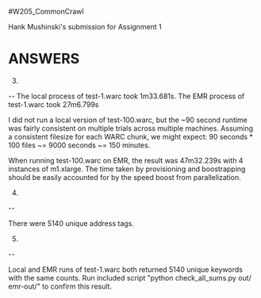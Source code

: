 
#W205_CommonCrawl

Hank Mushinski's submission for Assignment 1

ANSWERS
==

3.
--
The local process of test-1.warc took 1m33.681s.
The EMR process of test-1.warc took 27m6.799s

I did not run a local version of test-100.warc, but the ~90 second runtime was fairly consistent on multiple trials across multiple machines.
Assuming a consistent filesize for each WARC chunk, we might expect:
	90 seconds * 100 files ~= 9000 seconds ~= 150 minutes.

When running test-100.warc on EMR, the result was 47m32.239s with 4 instances of m1.xlarge. The time taken by provisioning and boostrapping should be easily accounted for by the speed boost from parallelization.

4.
--

There were 5140 unique address tags.

5.
--

Local and EMR runs of test-1.warc both returned 5140 unique keywords with the same counts. Run included script "python check_all_sums.py out/ emr-out/" to confirm this result.